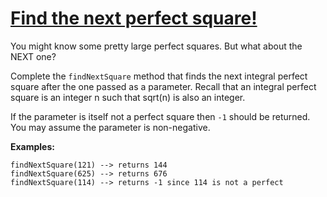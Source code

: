 # [Find the next perfect square!](https://www.codewars.com/kata/56269eb78ad2e4ced1000013)
You might know some pretty large perfect squares.  But what about the NEXT one?

Complete the `findNextSquare` method that finds the next integral perfect square after the one passed as a parameter.  Recall that an integral perfect square is an integer n such that sqrt(n) is also an integer.  

If the parameter is itself not a perfect square then `-1` should be returned.  You may assume the parameter is non-negative.


**Examples:**

```
findNextSquare(121) --> returns 144
findNextSquare(625) --> returns 676
findNextSquare(114) --> returns -1 since 114 is not a perfect
```
